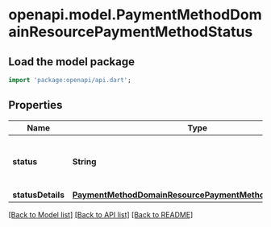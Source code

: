 # openapi.model.PaymentMethodDomainResourcePaymentMethodStatus

## Load the model package
```dart
import 'package:openapi/api.dart';
```

## Properties
Name | Type | Description | Notes
------------ | ------------- | ------------- | -------------
**status** | **String** | The status of the payment method on the domain. | 
**statusDetails** | [**PaymentMethodDomainResourcePaymentMethodStatusDetails**](PaymentMethodDomainResourcePaymentMethodStatusDetails.md) |  | [optional] 

[[Back to Model list]](../README.md#documentation-for-models) [[Back to API list]](../README.md#documentation-for-api-endpoints) [[Back to README]](../README.md)


